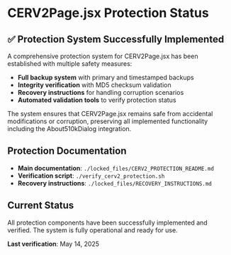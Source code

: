 # CERV2Page.jsx Protection Status

## ✅ Protection System Successfully Implemented

A comprehensive protection system for CERV2Page.jsx has been established with multiple safety measures:

- **Full backup system** with primary and timestamped backups
- **Integrity verification** with MD5 checksum validation
- **Recovery instructions** for handling corruption scenarios
- **Automated validation tools** to verify protection status

The system ensures that CERV2Page.jsx remains safe from accidental modifications or corruption, preserving all implemented functionality including the About510kDialog integration.

## Protection Documentation

- **Main documentation**: `./locked_files/CERV2_PROTECTION_README.md`
- **Verification script**: `./verify_cerv2_protection.sh`
- **Recovery instructions**: `./locked_files/RECOVERY_INSTRUCTIONS.md`

## Current Status

All protection components have been successfully implemented and verified. The system is fully operational and ready for use.

**Last verification**: May 14, 2025